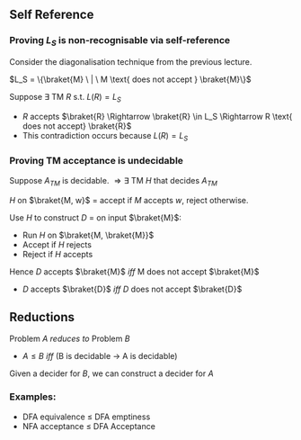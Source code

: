 
## Self Reference

### Proving $L_S$ is non-recognisable via self-reference

Consider the diagonalisation technique from the previous lecture.

$L_S = \{\braket{M} \ | \ M \text{ does not accept } \braket{M}\}$

Suppose $\exists \text{ TM } R \text{ s.t. } L(R) = L_S$
- $R$ accepts $\braket{R} \Rightarrow \braket{R} \in L_S \Rightarrow R \text{ does not accept} \braket{R}$
- This contradiction occurs because $L(R) = L_S$


### Proving TM acceptance is undecidable

Suppose $A_{TM}$ is decidable. $\Rightarrow \exists \text{ TM } H$ that decides $A_{TM}$ 

$H$ on $\braket{M, w}$ = accept if $M$ accepts $w$, reject otherwise.

Use $H$ to construct $D$ = on input $\braket{M}$:
- Run $H$ on $\braket{M, \braket{M}}$
- Accept if $H$ rejects
- Reject if $H$ accepts

Hence  $D$ accepts $\braket{M}$ *iff* M does not accept $\braket{M}$
- $D$ accepts $\braket{D}$ *iff* $D$ does not accept $\braket{D}$


## Reductions

Problem $A$ *reduces to* Problem $B$
- $A \leq B$
*iff*  (B is decidable $\to$ A is decidable)

Given a decider for $B$, we can construct a decider for $A$

### Examples:
- DFA equivalence $\leq$ DFA emptiness
- NFA acceptance $\leq$ DFA Acceptance


